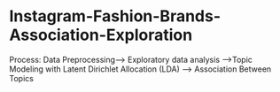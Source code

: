 # Instagram-Fashion-Brands-Association-Exploration
Process: Data Preprocessing--> Exploratory data analysis -->Topic Modeling with Latent Dirichlet Allocation (LDA) --> Association Between Topics
